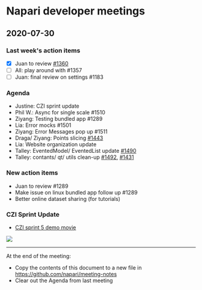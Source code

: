 # Napari developer meetings

## 2020-07-30

### Last week's action items
- [x] Juan to review [#1360](https://github.com/napari/napari/pull/1360)
- [ ] All: play around with #1357
- [ ] Juan: final review on settings #1183

### Agenda

- Justine: CZI sprint update
- Phil W.: Async for single scale #1510
- Ziyang: Testing bundled app #1289
- Lia: Error mocks #1501
- Ziyang: Error Messages pop up #1511
- Draga/ Ziyang: Points slicing [#1443](https://github.com/napari/napari/pull/1443)
- Lia: Website organization update
- Talley: EventedModel/ EventedList update [#1490](https://github.com/napari/napari/issues/1490)
- Talley: contants/ qt/ utils clean-up [#1492](https://github.com/napari/napari/pull/1492), [#1431](https://github.com/napari/napari/pull/1431)


### New action items

- Juan to review #1289
- Make issue on linux bundled app follow up #1289
- Better online dataset sharing (for tutorials)

### CZI Sprint Update

- [CZI sprint 5 demo movie](https://drive.google.com/file/d/1612S0j_Or5r4ZTEJ8aD--uiXxCljYe0d/view)

![](https://i.imgur.com/ZTohSXA.png)


------

At the end of the meeting:
- Copy the contents of this document to a new file in https://github.com/napari/meeting-notes
- Clear out the Agenda from last meeting

